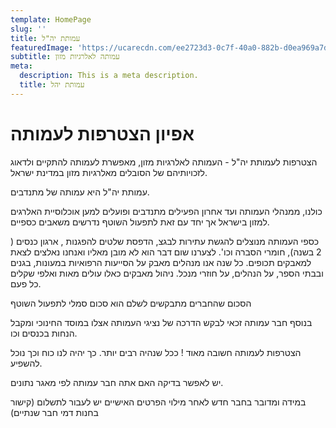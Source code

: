 ```yaml
---
template: HomePage
slug: ''
title: עמותת יה"ל
featuredImage: 'https://ucarecdn.com/ee2723d3-0c7f-40a0-882b-d0ea969a7d44/'
subtitle: עמותה לאלרגיות מזון
meta:
  description: This is a meta description.
  title: עמותת יהל
---
```

# אפיון הצטרפות לעמותה

הצטרפות לעמותת יה"ל - העמותה לאלרגיות מזון, מאפשרת לעמותה להתקיים ולדאוג לזכויותיהם של הסובלים מאלרגיות מזון במדינת ישראל.

עמותת יה"ל היא עמותה של מתנדבים.

כולנו, ממנהלי העמותה ועד אחרון הפעילים מתנדבים ופועלים למען אוכלוסיית האלרגים למזון בישראל אך יחד עם זאת לתפעול השוטף נדרשים משאבים כספיים. 

כספי העמותה מנוצלים להגשת עתירות לבגצ, הדפסת שלטים להפגנות , ארגון כנסים ( 2 בשנה), חומרי הסברה וכו'. לצערנו שום דבר הוא לא מובן מאליו ואנחנו נאלצים לצאת למאבקים תכופים. כל שנה אנו מנהלים מאבק על הסייעות הרפואיות במעונות, בגנים ובבתי הספר, על הנהלים, על חוזרי מנכל.  ניהול מאבקים כאלו עולים מאות ואלפי שקלים כל פעם.



הסכום שהחברים מתבקשים לשלם הוא סכום סמלי לתפעול השוטף 

בנוסף חבר עמותה זכאי לבקש הדרכה של נציגי העמותה אצלו במוסד החינוכי ומקבל הנחות בכנסים וכו.

הצטרפות לעמותה חשובה מאוד ! ככל שנהיה רבים יותר. כך יהיה לנו כוח וכך נוכל להשפיע.





יש לאפשר בדיקה האם אתה חבר עמותה לפי מאגר נתונים.

במידה ומדובר בחבר חדש לאחר מילוי הפרטים האישיים יש לעבור לתשלום (קישור בחנות דמי חבר שנתיים)
